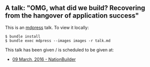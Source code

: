 ## A talk: "OMG, what did we build? Recovering from the hangover of application success"


This is an [mdpress](https://github.com/egonSchiele/mdpress) talk.  To view it locally:

```
$ bundle install
$ bundle exec mdpress --images images -r talk.md
```

This talk has been given / is scheduled to be given at:

 - [09 March, 2016 - NationBuilder](http://nationbuilder.com/omg_what_did_we_build)
